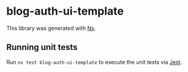 # blog-auth-ui-template

This library was generated with [Nx](https://nx.dev).

## Running unit tests

Run `nx test blog-auth-ui-template` to execute the unit tests via [Jest](https://jestjs.io).
